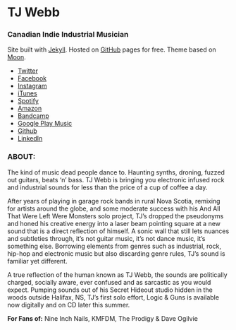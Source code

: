 # TJ Webb

### Canadian Indie Industrial Musician

Site built with [Jekyll](https://jekyllrb.com/).
Hosted on [GitHub](https://github.com/) pages for free.
Theme based on [Moon](http://taylantatli.github.io/Moon).

* [Twitter](http://twitter.com/webbtj)
* [Facebook](http://facebook.com/TJWebbMusic)
* [Instagram](http://instagram.com/webb.tj)
* [iTunes](https://itunes.apple.com/ca/album/logic-guns-ep/id1117241373)
* [Spotify](https://open.spotify.com/album/6pxN5M0xXF7dyRJWJRPDsf)
* [Amazon](http://www.amazon.com/gp/product/B01G739PJK)
* [Bandcamp](https://tjwebb.bandcamp.com/album/logic-guns)
* [Google Play Music](https://play.google.com/music/listen#/album/Begbygniz7yoi5ozfsuqvqxwdqa/TJ+Webb/Logic+%26+Guns)
* [Github](https://github.com/webbtj/)
* [LinkedIn](https://www.linkedin.com/in/tj-webb-30529041)

### ABOUT:
The kind of music dead people dance to. Haunting synths, droning, fuzzed out guitars, beats ‘n’ bass. TJ Webb is bringing you electronic infused rock and industrial sounds for less than the price of a cup of coffee a day.

After years of playing in garage rock bands in rural Nova Scotia, remixing for artists around the globe, and some moderate success with his And All That Were Left Were Monsters solo project, TJ’s dropped the pseudonyms and honed his creative energy into a laser beam pointing square at a new sound that is a direct reflection of himself. A sonic wall that still lets nuances and subtleties through, it’s not guitar music, it’s not dance music, it’s something else. Borrowing elements from genres such as industrial, rock, hip-hop and electronic music but also discarding genre rules, TJ’s sound is familiar yet different.

A true reflection of the human known as TJ Webb, the sounds are politically charged, socially aware, ever confused and as sarcastic as you would expect. Pumping sounds out of his Secret Hideout studio hidden in the woods outside Halifax, NS, TJ’s first solo effort, Logic & Guns is available now digitally and on CD later this summer.

**For Fans of:** Nine Inch Nails, KMFDM, The Prodigy & Dave Ogilvie
